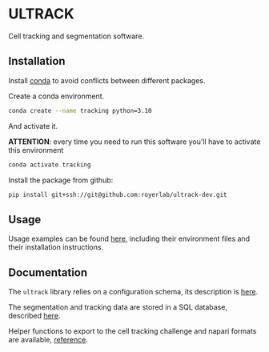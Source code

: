 
# ULTRACK

Cell tracking and segmentation software.

## Installation

Install [conda](https://docs.conda.io/projects/conda/en/latest/user-guide/install/index.html) to avoid conflicts between different packages.

Create a conda environment.

```bash
conda create --name tracking python=3.10
```

And activate it.

**ATTENTION**: every time you need to run this software you'll have to activate this environment

```bash
conda activate tracking
```

Install the package from github:

```bash
pip install git+ssh://git@github.com:royerlab/ultrack-dev.git
```

## Usage

Usage examples can be found [here](examples), including their environment files and their installation instructions.

## Documentation

The `ultrack` library relies on a configuration schema, its description is [here](ultrack/config/README.md).

The segmentation and tracking data are stored in a SQL database, described [here](ultrack/core/README.md).

Helper functions to export to the cell tracking challenge and napari formats are available, [reference](ultrack/core/export).

